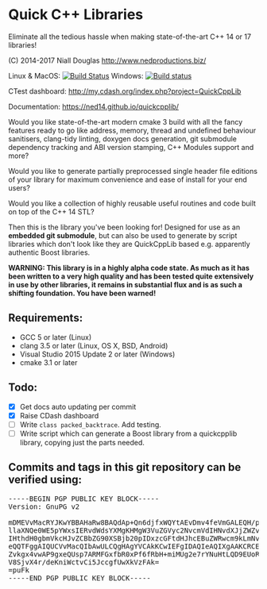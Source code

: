 # Quick C++ Libraries

Eliminate all the tedious hassle when making state-of-the-art C++ 14 or 17 libraries!

(C) 2014-2017 Niall Douglas http://www.nedproductions.biz/

Linux & MacOS: [![Build Status](https://travis-ci.org/ned14/quickcpplib.svg?branch=master)](https://travis-ci.org/ned14/quickcpplib) Windows: [![Build status](https://ci.appveyor.com/api/projects/status/8974h34i4i4233vy/branch/master?svg=true)](https://ci.appveyor.com/project/ned14/quickcpplib/branch/master)

CTest dashboard: http://my.cdash.org/index.php?project=QuickCppLib

Documentation: https://ned14.github.io/quickcpplib/

Would you like state-of-the-art modern cmake 3 build with all the fancy features ready to go like address, memory, thread and undefined behaviour sanitisers, clang-tidy linting, doxygen docs generation, git submodule dependency tracking and ABI version stamping, C++ Modules support and more?

Would you like to generate partially preprocessed single header file editions of your library for maximum convenience and ease of install for your end users?

Would you like a collection of highly reusable useful routines and code built on top of the C++ 14 STL?

Then this is the library you've been looking for! Designed for use as an **embedded git submodule**, but can also be used to generate by script libraries which don't look like they are QuickCppLib based e.g. apparently authentic Boost libraries.

**WARNING: This library is in a highly alpha code state. As much as it has been written to a very high quality and has been tested quite extensively in use by other libraries, it remains in substantial flux and is as such a shifting foundation. You have been warned!**

## Requirements:
- GCC 5 or later (Linux)
- clang 3.5 or later (Linux, OS X, BSD, Android)
- Visual Studio 2015 Update 2 or later (Windows)
- cmake 3.1 or later

## Todo:

- [x] Get docs auto updating per commit
- [x] Raise CDash dashboard
- [ ] Write `class packed_backtrace`. Add testing.
- [ ] Write script which can generate a Boost library from a quickcpplib library, copying just
the parts needed.

## Commits and tags in this git repository can be verified using:
<pre>
-----BEGIN PGP PUBLIC KEY BLOCK-----
Version: GnuPG v2

mDMEVvMacRYJKwYBBAHaRw8BAQdAp+Qn6djfxWQYtAEvDmv4feVmGALEQH/pYpBC
llaXNQe0WE5pYWxsIERvdWdsYXMgKHMgW3VuZGVyc2NvcmVdIHNvdXJjZWZvcmdl
IHthdH0gbmVkcHJvZCBbZG90XSBjb20pIDxzcGFtdHJhcEBuZWRwcm9kLmNvbT6I
eQQTFggAIQUCVvMacQIbAwULCQgHAgYVCAkKCwIEFgIDAQIeAQIXgAAKCRCELDV4
Zvkgx4vwAP9gxeQUsp7ARMFGxfbR0xPf6fRbH+miMUg2e7rYNuHtLQD9EUoR32We
V8SjvX4r/deKniWctvCi5JccgfUwXkVzFAk=
=puFk
-----END PGP PUBLIC KEY BLOCK-----
</pre>
